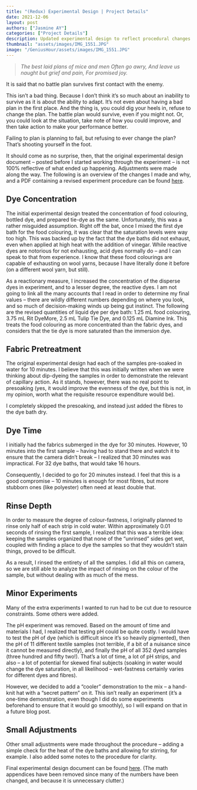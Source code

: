 ```yaml
---
title: "(Redux) Experimental Design | Project Details"
date: 2021-12-06
layout: post
authors: ["Jasmine AY"]
categories: ["Project Details"]
description: Updated experimental design to reflect procedural changes.
thumbnail: "assets/images/IMG_1551.JPG"
image: "/GeniusHour/assets/images/IMG_1551.JPG"
---
```


>*The best laid plans of mice and men*
>*Often go awry,*
>*And leave us naught but grief and pain,*
>*For promised joy.*

It is said that no battle plan survives first contact with the enemy.

This isn’t a bad thing. Because I don’t think it’s so much about an inability to survive as it is about the ability to adapt. It’s not even about having a bad plan in the first place. And the thing is, you could dig your heels in, refuse to change the plan. The battle plan would survive, even if you might not. Or, you could look at the situation, take note of how you could improve, and then take action to make your performance better.

Failing to plan is planning to fail, but refusing to ever change the plan? That’s shooting yourself in the foot.

It should come as no surprise, then, that the original experimental design document – posted before I started working through the experiment – is not 100% reflective of what ended up happening. Adjustments were made along the way. The following is an overview of the changes I made and why, and a PDF containing a revised experiment procedure can be found [here](https://drive.google.com/file/d/1oWzcSQVJdO0K7FSIWbDjZ6_O5nxLl9ci/view?usp=sharing).

## Dye Concentration

The initial experimental design treated the concentration of food colouring, bottled dye, and prepared tie-dye as the same. Unfortunately, this was a rather misguided assumption. Right off the bat, once I mixed the first dye bath for the food colouring, it was clear that the saturation levels were way too high. This was backed up by the fact that the dye baths did not exhaust, even when applied at high heat with the addition of vinegar. While reactive dyes are notorious for not exhausting, acid dyes normally do – and I can speak to that from experience. I know that these food colourings are capable of exhausting on wool yarns, because I have literally done it before (on a different wool yarn, but still).

As a reactionary measure, I increased the concentration of the disperse dyes in experiment, and to a lesser degree, the reactive dyes. I am not going to link all the many accounts that I read in order to determine my final values – there are wildly different numbers depending on where you look, and so much of decision-making winds up being gut instinct. The following are the revised quantities of liquid dye per dye bath: 1.25 mL food colouring, 3.75 mL Rit DyeMore, 2.5 mL Tulip Tie Dye, and 0.125 mL Diamine Ink. This treats the food colouring as more concentrated than the fabric dyes, and considers that the tie dye is more saturated than the immersion dye.

## Fabric Pretreatment

The original experimental design had each of the samples pre-soaked in water for 10 minutes. I believe that this was initially written when we were thinking about dip-dyeing the samples in order to demonstrate the relevant of capillary action. As it stands, however, there was no real point to presoaking (yes, it would improve the evenness of the dye, but this is not, in my opinion, worth what the requisite resource expenditure would be).

I completely skipped the presoaking, and instead just added the fibres to the dye bath dry.

## Dye Time

I initially had the fabrics submerged in the dye for 30 minutes. However, 10 minutes into the first sample – having had to stand there and watch it to ensure that the camera didn’t break – I realized that 30 minutes was impractical. For 32 dye baths, that would take 16 hours.

Consequently, I decided to go for 20 minutes instead. I feel that this is a good compromise – 10 minutes is enough for most fibres, but more stubborn ones (like polyester) often need at least double that.

## Rinse Depth

In order to measure the degree of colour-fastness, I originally planned to rinse only half of each strip in cold water. Within approximately 0.01 seconds of rinsing the first sample, I realized that this was a terrible idea: keeping the samples organized that none of the “unrinsed” sides get wet, coupled with finding a place to dye the samples so that they wouldn’t stain things, proved to be difficult.

As a result, I rinsed the entirety of all the samples. I did all this on camera, so we are still able to analyze the impact of rinsing on the colour of the sample, but without dealing with as much of the mess.

## Minor Experiments

Many of the extra experiments I wanted to run had to be cut due to resource constraints. Some others were added.

The pH experiment was removed. Based on the amount of time and materials I had, I realized that testing pH could be quite costly. I would have to test the pH of dye (which is difficult since it’s so heavily pigmented), then the pH of 11 different textile samples (not terrible, if a bit of a nuisance since it cannot be measured directly), and finally the pH of all 352 dyed samples (three hundred and fifty two!). That’s a lot of time, a lot of pH strips, and also – a lot of potential for skewed final subjects (soaking in water would change the dye saturation, in all likelihood – wet-fastness certainly varies for different dyes and fibres).

However, we decided to add a “cooler” demonstration to the mix – a hand-knit hat with a “secret pattern” on it. This isn’t really an experiment (it’s a one-time demonstration, even though I did do some experiments beforehand to ensure that it would go smoothly), so I will expand on that in a future blog post.

## Small Adjustments

Other small adjustments were made throughout the procedure – adding a simple check for the heat of the dye baths and allowing for stirring, for example. I also added some notes to the procedure for clarity.

Final experimental design document can be found [here](https://drive.google.com/file/d/1oWzcSQVJdO0K7FSIWbDjZ6_O5nxLl9ci/view?usp=sharing). (The math appendices have been removed since many of the numbers have been changed, and because it is unnecessary clutter.)
